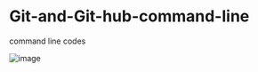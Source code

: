 # Git-and-Git-hub-command-line
command line codes 

![image](https://github.com/ranbirsingh-max/Git-and-Git-hub-command-line/assets/106223825/5a374616-e8d3-46c4-94d1-6bc565ecf55c)
